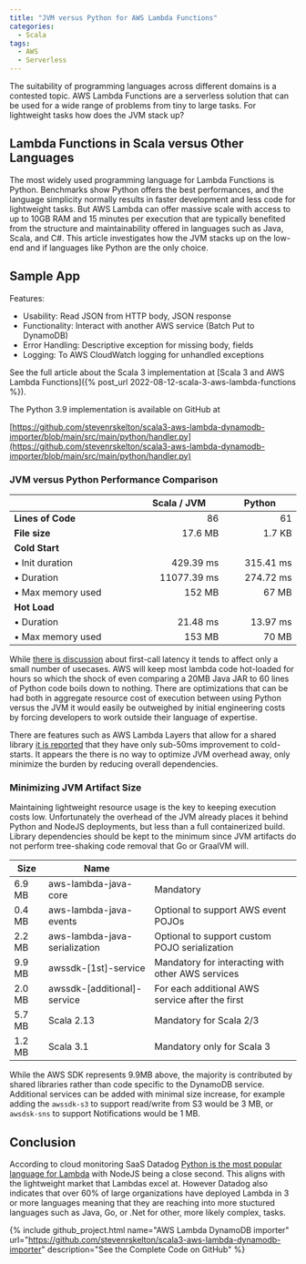 ```yaml
---
title: "JVM versus Python for AWS Lambda Functions"
categories:
  - Scala
tags:
  - AWS
  - Serverless
---
```

The suitability of programming languages across different domains is a contested topic.  AWS Lambda Functions are a serverless solution that can be used for a wide range of problems from tiny to large tasks.  For lightweight tasks how does the JVM stack up?

## Lambda Functions in Scala versus Other Languages

The most widely used programming language for Lambda Functions is Python.  Benchmarks show Python offers the best performances, and the language simplicity normally results in faster development and less code for lightweight tasks.  But AWS Lambda can offer massive scale with access to up to 10GB RAM and 15 minutes per execution that are typically benefited from the structure and maintainability offered in languages such as Java, Scala, and C#.  This article investigates how the JVM stacks up on the low-end and if languages like Python are the only choice.

## Sample App

Features:
- Usability: Read JSON from HTTP body, JSON response
- Functionality: Interact with another AWS service (Batch Put to DynamoDB)
- Error Handling: Descriptive exception for missing body, fields
- Logging: To AWS CloudWatch logging for unhandled exceptions

See the full article about the Scala 3 implementation at
[Scala 3 and AWS Lambda Functions]({% post_url 2022-08-12-scala-3-aws-lambda-functions %}).

The Python 3.9 implementation is available on GitHub at

[https://github.com/stevenrskelton/scala3-aws-lambda-dynamodb-importer/blob/main/src/main/python/handler.py](https://github.com/stevenrskelton/scala3-aws-lambda-dynamodb-importer/blob/main/src/main/python/handler.py)

### JVM versus Python Performance Comparison

<table style="margin-left:auto;margin-right:auto;max-width:600px;display:table;">
  <thead>
    <tr>    
      <th></th>
      <th style="text-align:center">Scala / JVM</th>
      <th style="text-align:center">Python</th>  
    </tr>
  </thead>
  <tbody>
    <tr>
      <td style="font-weight:bold">Lines of Code</td>
      <td style="text-align:right">86</td>
      <td style="text-align:right">61</td>
    </tr>
    <tr>
      <td style="font-weight:bold">File size</td>
      <td style="text-align:right">17.6 MB</td>
      <td style="text-align:right">1.7 KB</td>
    </tr>
    <tr>
      <td style="font-weight:bold">Cold Start</td>
      <td></td>
      <td></td>
    </tr>
    <tr>
      <td>• Init duration</td>
      <td style="text-align:right">429.39 ms</td>
      <td style="text-align:right">315.41 ms</td>
    </tr>
    <tr>
      <td>• Duration</td>
      <td style="text-align:right">11077.39 ms</td>
      <td style="text-align:right">274.72 ms</td>
    </tr>
    <tr>
      <td>• Max memory used</td>
      <td style="text-align:right">152 MB</td>
      <td style="text-align:right">67 MB</td>
    </tr>
    <tr>
      <td style="font-weight:bold">Hot Load</td>
      <td></td>
      <td></td>
    </tr>
    <tr>
      <td>• Duration</td>
      <td style="text-align:right">21.48 ms</td>
      <td style="text-align:right">13.97 ms</td>
    </tr>
    <tr>
      <td>• Max memory used</td>
      <td style="text-align:right">153 MB</td>
      <td style="text-align:right">70 MB</td>
    </tr>
  </tbody>
</table>

While [there is discussion](https://mikhail.io/serverless/coldstarts/aws/languages/) about first-call latency it tends to affect only a small number of usecases.  AWS will keep most lambda code hot-loaded for hours so which the shock of even comparing a 20MB Java JAR to 60 lines of Python code boils down to nothing.  There are optimizations that can be had both in aggregate resource cost of execution between using Python versus the JVM it would easily be outweighed by initial engineering costs by forcing developers to work outside their language of expertise.

There are features such as AWS Lambda Layers that allow for a shared library [it is reported](https://www.simform.com/blog/lambda-cold-starts/) that they have only sub-50ms improvement to cold-starts.  It appears the there is no way to optimize JVM overhead away, only minimize the burden by reducing overall dependencies.

### Minimizing JVM Artifact Size

Maintaining lightweight resource usage is the key to keeping execution costs low.  Unfortunately the overhead of the JVM already places it behind Python and NodeJS deployments, but less than a full containerized build. Library dependencies should be kept to the minimum since JVM artifacts do not perform tree-shaking code removal that Go or GraalVM will.

| Size | Name                        |                                                  |
|------|-----------------------------|--------------------------------------------------|
|6.9 MB|aws-lambda-java-core         |Mandatory                                         |
|0.4 MB|aws-lambda-java-events       |Optional to support AWS event POJOs               |
|2.2 MB|aws-lambda-java-serialization|Optional to support custom POJO serialization     |
|9.9 MB|awssdk-[1st]-service         |Mandatory for interacting with other AWS services |
|2.0 MB|awssdk-[additional]-service  |For each additional AWS service after the first   |
|5.7 MB|Scala 2.13                   |Mandatory for Scala 2/3                           |
|1.2 MB|Scala 3.1                    |Mandatory only for Scala 3                        |

While the AWS SDK represents 9.9MB above, the majority is contributed by shared libraries rather than code specific to the DynamoDB service.  Additional services can be added with minimal size increase, for example adding the `awssdk-s3` to support read/write from S3 would be 3 MB, or `awsdsk-sns` to support Notifications would be 1 MB.

## Conclusion

According to cloud monitoring SaaS Datadog [Python is the most popular language for Lambda](https://www.datadoghq.com/state-of-serverless/) with NodeJS being a close second.  This aligns with the lightweight market that Lambdas excel at. However Datadog also indicates that over 60% of large organizations have deployed Lambda in 3 or more languages meaning that they are reaching into more stuctured languages such as Java, Go, or .Net for other, more likely complex, tasks.


{% 
  include github_project.html 
  name="AWS Lambda DynamoDB importer"
  url="https://github.com/stevenrskelton/scala3-aws-lambda-dynamodb-importer"
  description="See the Complete Code on GitHub"
%}

